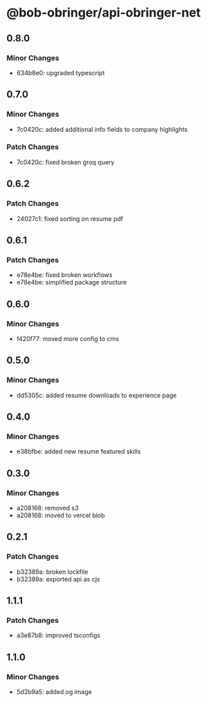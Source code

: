 # @bob-obringer/api-obringer-net

## 0.8.0

### Minor Changes

- 634b8e0: upgraded typescript

## 0.7.0

### Minor Changes

- 7c0420c: added additional info fields to company highlights

### Patch Changes

- 7c0420c: fixed broken groq query

## 0.6.2

### Patch Changes

- 24027c1: fixed sorting on resume pdf

## 0.6.1

### Patch Changes

- e78e4be: fixed broken workflows
- e78e4be: simplified package structure

## 0.6.0

### Minor Changes

- f420f77: moved more config to cms

## 0.5.0

### Minor Changes

- dd5305c: added resume downloads to experience page

## 0.4.0

### Minor Changes

- e38bfbe: added new resume featured skills

## 0.3.0

### Minor Changes

- a208168: removed s3
- a208168: moved to vercel blob

## 0.2.1

### Patch Changes

- b32389a: broken lockfile
- b32389a: exported api as cjs

## 1.1.1

### Patch Changes

- a3e87b8: improved tsconfigs

## 1.1.0

### Minor Changes

- 5d2b9a5: added og image
